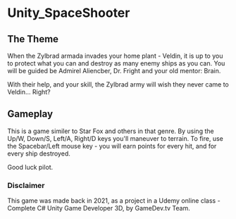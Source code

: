 # Unity_SpaceShooter

## The Theme
When the Zylbrad armada invades your home plant - Veldin, it is up to you to protect what you can and destroy as many enemy ships as you can.
You will be guided be Admirel Aliencber, Dr. Fright and your old mentor: Brain.

With their help, and your skill, the Zylbrad army will wish they never came to Veldin... Right?


## Gameplay
This is a game similer to Star Fox and others in that genre.
By using the Up/W, Down/S, Left/A, Right/D keys you'll maneuver to terrain. 
To fire, use the Spacebar/Left mouse key - you will earn points for every hit, and for every ship destroyed.

Good luck pilot.

### Disclaimer
This game was made back in 2021, as a project in a Udemy online class - Complete C# Unity Game Developer 3D, by GameDev.tv Team.
